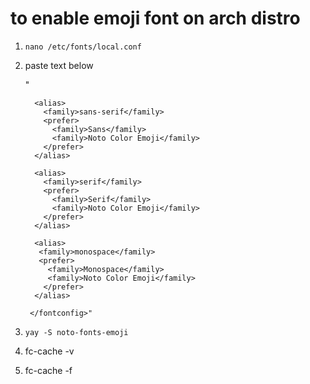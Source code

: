 # to enable emoji font on arch distro

1.  `nano /etc/fonts/local.conf`
2.  paste text below

    "<?xml version="1.0"?>
     <!DOCTYPE fontconfig SYSTEM "fonts.dtd">
     <fontconfig>

          <alias>
         	<family>sans-serif</family>
         	<prefer>
         	  <family>Sans</family>
         	  <family>Noto Color Emoji</family>
         	</prefer>
          </alias>

          <alias>
         	<family>serif</family>
         	<prefer>
         	  <family>Serif</family>
         	  <family>Noto Color Emoji</family>
         	</prefer>
          </alias>

          <alias>
           <family>monospace</family>
           <prefer>
         	 <family>Monospace</family>
         	 <family>Noto Color Emoji</family>
         	</prefer>
          </alias>

         </fontconfig>"

3.  `yay -S noto-fonts-emoji`
4.  fc-cache -v
5.  fc-cache -f
